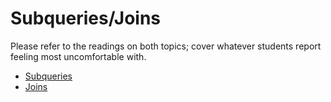 # Subqueries/Joins

Please refer to the readings on both topics; cover whatever students report feeling most uncomfortable with.

* [Subqueries](./subqueries.md)
* [Joins](./joins.md)